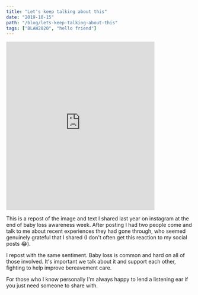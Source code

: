 ```yaml
---
title: "Let's keep talking about this"
date: "2019-10-15"
path: "/blog/lets-keep-talking-about-this"
tags: ["BLAW2020", "hello friend"]
---
```


<iframe
  width="400"
  height="455"
  frameborder="0"
  allowfullscreen
  scrolling="no"
  src="https://www.instagram.com/p/Bo9_JN3By_z/embed/captioned"
></iframe>

This is a repost of the image and text I shared last year on instagram at the end of baby loss awareness week. After posting I had two people come and talk to me about recent experiences they had gone through, who seemed genuinely grateful that I shared (I don't often get this reaction to my social posts 😂).

I repost with the same sentiment. Baby loss is common and hard on all of those involved. It's important we talk about it and support each other, fighting to help improve bereavement care.

For those who I know personally I'm always happy to lend a listening ear if you just need someone to share with.
